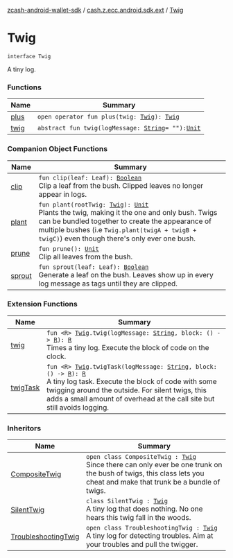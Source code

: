 [zcash-android-wallet-sdk](../../index.md) / [cash.z.ecc.android.sdk.ext](../index.md) / [Twig](./index.md)

# Twig

`interface Twig`

A tiny log.

### Functions

| Name | Summary |
|---|---|
| [plus](plus.md) | `open operator fun plus(twig: `[`Twig`](./index.md)`): `[`Twig`](./index.md) |
| [twig](twig.md) | `abstract fun twig(logMessage: `[`String`](https://kotlinlang.org/api/latest/jvm/stdlib/kotlin/-string/index.html)` = ""): `[`Unit`](https://kotlinlang.org/api/latest/jvm/stdlib/kotlin/-unit/index.html) |

### Companion Object Functions

| Name | Summary |
|---|---|
| [clip](clip.md) | `fun clip(leaf: Leaf): `[`Boolean`](https://kotlinlang.org/api/latest/jvm/stdlib/kotlin/-boolean/index.html)<br>Clip a leaf from the bush. Clipped leaves no longer appear in logs. |
| [plant](plant.md) | `fun plant(rootTwig: `[`Twig`](./index.md)`): `[`Unit`](https://kotlinlang.org/api/latest/jvm/stdlib/kotlin/-unit/index.html)<br>Plants the twig, making it the one and only bush. Twigs can be bundled together to create the appearance of multiple bushes (i.e `Twig.plant(twigA + twigB + twigC)`) even though there's only ever one bush. |
| [prune](prune.md) | `fun prune(): `[`Unit`](https://kotlinlang.org/api/latest/jvm/stdlib/kotlin/-unit/index.html)<br>Clip all leaves from the bush. |
| [sprout](sprout.md) | `fun sprout(leaf: Leaf): `[`Boolean`](https://kotlinlang.org/api/latest/jvm/stdlib/kotlin/-boolean/index.html)<br>Generate a leaf on the bush. Leaves show up in every log message as tags until they are clipped. |

### Extension Functions

| Name | Summary |
|---|---|
| [twig](../twig.md) | `fun <R> `[`Twig`](./index.md)`.twig(logMessage: `[`String`](https://kotlinlang.org/api/latest/jvm/stdlib/kotlin/-string/index.html)`, block: () -> `[`R`](../twig.md#R)`): `[`R`](../twig.md#R)<br>Times a tiny log. Execute the block of code on the clock. |
| [twigTask](../twig-task.md) | `fun <R> `[`Twig`](./index.md)`.twigTask(logMessage: `[`String`](https://kotlinlang.org/api/latest/jvm/stdlib/kotlin/-string/index.html)`, block: () -> `[`R`](../twig-task.md#R)`): `[`R`](../twig-task.md#R)<br>A tiny log task. Execute the block of code with some twigging around the outside. For silent twigs, this adds a small amount of overhead at the call site but still avoids logging. |

### Inheritors

| Name | Summary |
|---|---|
| [CompositeTwig](../-composite-twig/index.md) | `open class CompositeTwig : `[`Twig`](./index.md)<br>Since there can only ever be one trunk on the bush of twigs, this class lets you cheat and make that trunk be a bundle of twigs. |
| [SilentTwig](../-silent-twig/index.md) | `class SilentTwig : `[`Twig`](./index.md)<br>A tiny log that does nothing. No one hears this twig fall in the woods. |
| [TroubleshootingTwig](../-troubleshooting-twig/index.md) | `open class TroubleshootingTwig : `[`Twig`](./index.md)<br>A tiny log for detecting troubles. Aim at your troubles and pull the twigger. |
